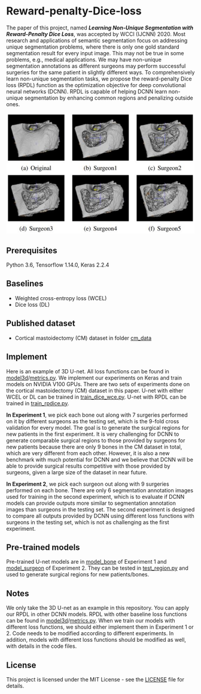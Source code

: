 # Reward-penalty-Dice-loss

The paper of this project, named ***Learning Non-Unique Segmentation with Reward-Penalty Dice Loss***, was accepted by WCCI (IJCNN) 2020. Most research and applications of semantic segmentation focus on addressing unique segmentation problems, where there is only one gold standard segmentation result for every input image. This may not be true in some problems, e.g., medical applications. We may have non-unique segmentation annotations as different surgeons may perform successful surgeries for the same patient in slightly different
ways. To comprehensively learn non-unique segmentation tasks, we propose the reward-penalty Dice loss (RPDL) function as the optimization objective for deep convolutional neural networks (DCNN). RPDL is capable of helping DCNN learn non-unique segmentation by enhancing common regions and penalizing outside ones.

<p align="center">
<img src="learn.JPG" width="600">
</p>

## Prerequisites
Python 3.6, Tensorflow 1.14.0, Keras 2.2.4

## Baselines
* Weighted cross-entropy loss (WCEL)
* Dice loss (DL)

## Published dataset
* Cortical mastoidectomy (CM) dataset in folder [cm_data](cm_data)

## Implement
Here is an example of 3D U-net. All loss functions can be found in [model3d](model3d)/[metrics.py](metrics.py). We implement our experiments on Keras and train models on NVIDIA V100 GPUs. There are two sets of experiments done on the cortical mastoidectomy (CM)
dataset in this paper. U-net with either WCEL or DL can be trained in [train_dice_wce.py](train_dice_wce.py). U-net with RPDL can be trained in [train_rpdice.py](train_rpdice.py).

**In Experiment 1**, we pick each bone out along with 7 surgeries performed on it by different surgeons as the testing set, which is the 9-fold cross validation for every model. The goal is to generate the surgical regions for new patients in the
first experiment. It is very challenging for DCNN to generate comparable surgical regions to those provided by surgeons for new patients because there are only 9 bones in the CM dataset in total, which are very different from each other. However, it is also a new benchmark with much potential for DCNN and we believe that DCNN will be able to provide surgical results competitive with those provided by surgeons, given a large size of the dataset in near future. 

**In Experiment 2**, we pick each surgeon out along with 9 surgeries performed on each bone. There are only 6 segmentation annotation images used for training in the second experiment, which is to evaluate if DCNN models can provide outputs more similar to segmentation annotation images than surgeons in the testing set. The second experiment is designed to compare all outputs provided by DCNN using different loss functions with surgeons in the testing set, which
is not as challenging as the first experiment.

## Pre-trained models
Pre-trained U-net models are in [model_bone](model_bone) of Experiment 1 and [model_surgeon](model_surgeon) of Experiment 2. They can be tested in [test_region.py](test_region.py) and used to generate surgical regions for new patients/bones.

## Notes

We only take the 3D U-net as an example in this repository. You can apply our RPDL in other DCNN models. RPDL with other baseline loss functions can be found in [model3d](model3d)/[metrics.py](metrics.py). When we train our models with different loss functions, we should either implement them in Experiment 1 or 2. Code needs to be modified according to different experiments. In addition, models with different loss functions should be modified as well, with details in the code files. 

## License
This project is licensed under the MIT License - see the [LICENSE](LICENSE) file for details.
